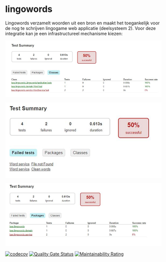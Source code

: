 # lingowords
Lingowords verzamelt woorden uit een bron en maakt het toegankelijk voor de nog te schrijven lingogame web applicatie (deelsysteem 2). Voor deze integratie kan je een infrastructureel mechanisme kiezen:

![Alt text](lingo-words-class-report.JPG?raw=true "JaCoCo Class Report")

![Alt text](lingo-words-failedtest-report.JPG?raw=true "JaCoCo Failed Test Report")

![Alt text](lingo-words-packagesreport.JPG?raw=true "JaCoCo Packages Test Report")

[![codecov](https://codecov.io/gh/MeesterVers/lingowords/branch/master/graph/badge.svg)](https://codecov.io/gh/MeesterVers/lingowords)
[![Quality Gate Status](https://sonarcloud.io/api/project_badges/measure?project=MeesterVers_lingowords&metric=alert_status)](https://sonarcloud.io/dashboard?id=MeesterVers_lingowords)
[![Maintainability Rating](https://sonarcloud.io/api/project_badges/measure?project=MeesterVers_lingowords&metric=sqale_rating)](https://sonarcloud.io/dashboard?id=MeesterVers_lingowords)